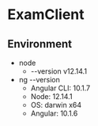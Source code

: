 # ExamClient

## Environment
- node 
    - --version v12.14.1
- ng --version
    - Angular CLI: 10.1.7
    - Node: 12.14.1
    - OS: darwin x64
    - Angular: 10.1.6
